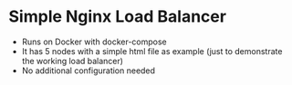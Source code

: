 # Simple Nginx Load Balancer

* Runs on Docker with docker-compose
* It has 5 nodes with a simple html file as example (just to demonstrate the working load balancer)
* No additional configuration needed

